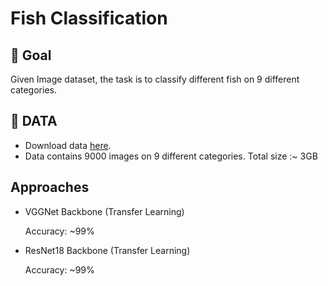 # Fish Classification 

## 🎯 Goal 
Given Image dataset, the task is to classify different fish on 9 different categories.
## 📃 DATA

- Download data [here](https://www.kaggle.com/crowww/a-large-scale-fish-dataset). 
- Data contains 9000 images on 9 different categories. Total size :~ 3GB

## Approaches 

- VGGNet Backbone (Transfer Learning)

    Accuracy: ~99% 
- ResNet18 Backbone (Transfer Learning)

    Accuracy: ~99%




